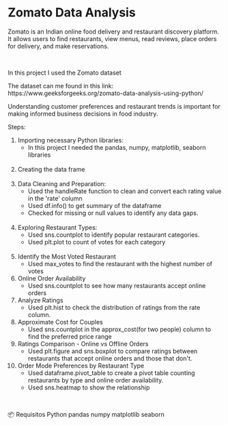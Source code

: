 <H1>Zomato Data Analysis</H1>

<p>Zomato is an Indian online food delivery and restaurant discovery platform. It allows users to find restaurants, view menus, read reviews, place orders for delivery, and make reservations. </p></br>

<p>In this project I used the Zomato dataset</p>
<p>The dataset can me found in this link: https://www.geeksforgeeks.org/zomato-data-analysis-using-python/</p>
<p>Understanding customer preferences and restaurant trends is important for making informed business decisions in food industry.</p>

<p>Steps:</p>
<ol> 
  <li> Importing necessary Python libraries:
    <ul>
      <li>In this project I needed the pandas, numpy, matplotlib, seaborn libraries</li>
    </ul>
  </li></br>

  <li>Creating the data frame</li></br>

  <li>Data Cleaning and Preparation:
    <ul>
      <li>Used the handleRate function to clean and convert each rating value in the 'rate' column</li>
      <li>Used df.info() to get summary of the dataframe</li>
      <li>Checked for missing or null values to identify any data gaps.</li>
    </ul>
  </li></br>

  <li>Exploring Restaurant Types:
    <ul>
      <li>Used sns.countplot to identify popular restaurant categories.</li>
      <li>Used plt.plot to count of votes for each category</li>
    </ul>
  </li></br>

  <li>Identify the Most Voted Restaurant
    <ul>
      <li>Used max_votes to find the restaurant with the highest number of votes</li>
    </ul>
  </li>

  <li>Online Order Availability
    <ul>
      <li>Used sns.countplot to see how many restaurants accept online orders</li>
    </ul>
  </li>

  <li>Analyze Ratings
    <ul>
      <li>Used plt.hist to check the distribution of ratings from the rate column.</li>
    </ul>
  </li>

  <li>Approximate Cost for Couples
    <ul>
      <li>Used sns.countplot in the approx_cost(for two people) column to find the preferred price range</li>
    </ul>
  </li>

   <li>Ratings Comparison - Online vs Offline Orders
    <ul>
      <li>Used plt.figure and sns.boxplot to compare ratings between restaurants that accept online orders and those that don't.</li>
    </ul>
  </li>

   <li>Order Mode Preferences by Restaurant Type
    <ul>
      <li>Used dataframe.pivot_table to create a pivot table counting restaurants by type and online order availability.</li>
      <li>Used sns.heatmap to show the relationship</li>
    </ul>
  </li>
  
</ol>
</br>

📦 Requisitos
Python
pandas
numpy
matplotlib
seaborn

